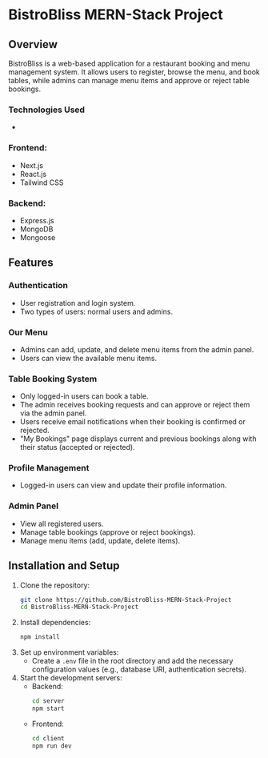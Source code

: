 # BistroBliss MERN-Stack Project

## Overview
BistroBliss is a web-based application for a restaurant booking and menu management system. It allows users to register, browse the menu, and book tables, while admins can manage menu items and approve or reject table bookings.

### Technologies Used
-
### Frontend:
- Next.js
- React.js
- Tailwind CSS

### Backend:
- Express.js
- MongoDB
- Mongoose

## Features
### Authentication
- User registration and login system.
- Two types of users: normal users and admins.

### Our Menu
- Admins can add, update, and delete menu items from the admin panel.
- Users can view the available menu items.

### Table Booking System
- Only logged-in users can book a table.
- The admin receives booking requests and can approve or reject them via the admin panel.
- Users receive email notifications when their booking is confirmed or rejected.
- "My Bookings" page displays current and previous bookings along with their status (accepted or rejected).

### Profile Management
- Logged-in users can view and update their profile information.

### Admin Panel
- View all registered users.
- Manage table bookings (approve or reject bookings).
- Manage menu items (add, update, delete items).

## Installation and Setup
1. Clone the repository:
   ```sh
   git clone https://github.com/BistroBliss-MERN-Stack-Project
   cd BistroBliss-MERN-Stack-Project
   ```
2. Install dependencies:
   ```sh
   npm install
   ```
3. Set up environment variables:
   - Create a `.env` file in the root directory and add the necessary configuration values (e.g., database URI, authentication secrets).
4. Start the development servers:
   - Backend:
     ```sh
     cd server
     npm start
     ```
   - Frontend:
     ```sh
     cd client
     npm run dev
     ```
